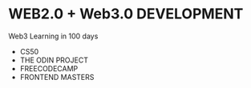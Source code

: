 # WEB2.0 + Web3.0 DEVELOPMENT
Web3 Learning in 100 days

+ CS50
+ THE ODIN PROJECT
+ FREECODECAMP
+ FRONTEND MASTERS
